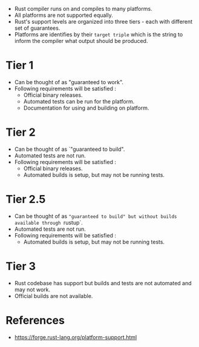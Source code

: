 * Rust compiler runs on and compiles to many platforms.
* All platforms are not supported equally.
* Rust's support levels are organized into three tiers - each with different set of guarantees.
* Platforms are identifies by their `target triple` which is the string to inform the compiler what output should be produced.
# Tier 1
* Can be thought of as "guaranteed to work".
* Following requirements will be satisfied :
	* Official binary releases.
	* Automated tests can be run for the platform.
	* Documentation for using and building on platform.
# Tier 2
* Can be thought of as `"guaranteed to build".
* Automated tests are not run.
* Following requirements will be satisfied :
	* Official binary releases.
	* Automated builds is setup, but may not be running tests.
# Tier 2.5
* Can be thought of as `"guaranteed to build" but without builds available through `rustup`.
* Automated tests are not run.
* Following requirements will be satisfied :
	* Automated builds is setup, but may not be running tests.
# Tier 3
* Rust codebase has support but builds and tests are not automated and may not work.
* Official builds are not available.
# References
* https://forge.rust-lang.org/platform-support.html
